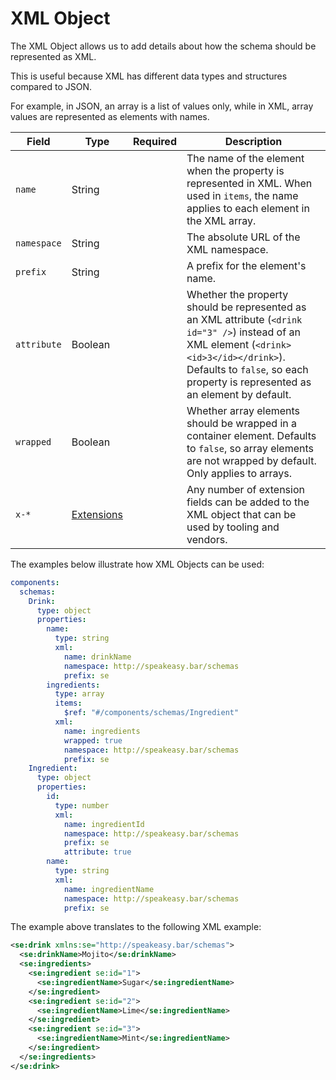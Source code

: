 # XML Object

The XML Object allows us to add details about how the schema should be represented as XML.

This is useful because XML has different data types and structures compared to JSON.

For example, in JSON, an array is a list of values only, while in XML, array values are represented as elements with names.

| Field       | Type                      | Required | Description                                                                                                                                                                                                                 |
| ----------- | ------------------------- | -------- | --------------------------------------------------------------------------------------------------------------------------------------------------------------------------------------------------------------------------- |
| `name`      | String                    |          | The name of the element when the property is represented in XML. When used in `items`, the name applies to each element in the XML array.                                                                                   |
| `namespace` | String                    |          | The absolute URL of the XML namespace.                                                                                                                                                                                      |
| `prefix`    | String                    |          | A prefix for the element's name.                                                                                                                                                                                            |
| `attribute` | Boolean                   |          | Whether the property should be represented as an XML attribute (`<drink id="3" />`) instead of an XML element (`<drink><id>3</id></drink>`). Defaults to `false`, so each property is represented as an element by default. |
| `wrapped`   | Boolean                   |          | Whether array elements should be wrapped in a container element. Defaults to `false`, so array elements are not wrapped by default. Only applies to arrays.                                                                 |
| `x-*`       | [Extensions](/openapi/extensions) |          | Any number of extension fields can be added to the XML object that can be used by tooling and vendors.                                                                                                                      |

The examples below illustrate how XML Objects can be used:

```yaml
components:
  schemas:
    Drink:
      type: object
      properties:
        name:
          type: string
          xml:
            name: drinkName
            namespace: http://speakeasy.bar/schemas
            prefix: se
        ingredients:
          type: array
          items:
            $ref: "#/components/schemas/Ingredient"
          xml:
            name: ingredients
            wrapped: true
            namespace: http://speakeasy.bar/schemas
            prefix: se
    Ingredient:
      type: object
      properties:
        id:
          type: number
          xml:
            name: ingredientId
            namespace: http://speakeasy.bar/schemas
            prefix: se
            attribute: true
        name:
          type: string
          xml:
            name: ingredientName
            namespace: http://speakeasy.bar/schemas
            prefix: se
```

The example above translates to the following XML example:

```xml
<se:drink xmlns:se="http://speakeasy.bar/schemas">
  <se:drinkName>Mojito</se:drinkName>
  <se:ingredients>
    <se:ingredient se:id="1">
      <se:ingredientName>Sugar</se:ingredientName>
    </se:ingredient>
    <se:ingredient se:id="2">
      <se:ingredientName>Lime</se:ingredientName>
    </se:ingredient>
    <se:ingredient se:id="3">
      <se:ingredientName>Mint</se:ingredientName>
    </se:ingredient>
  </se:ingredients>
</se:drink>
```